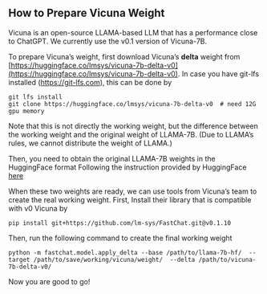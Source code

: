 ## How to Prepare Vicuna Weight
Vicuna is an open-source LLAMA-based LLM that has a performance close to ChatGPT. 
We currently use the v0.1 version of Vicuna-7B. 

To prepare Vicuna’s weight, first download Vicuna’s **delta** weight from [https://huggingface.co/lmsys/vicuna-7b-delta-v0](https://huggingface.co/lmsys/vicuna-7b-delta-v0). 
In case you have git-lfs installed (https://git-lfs.com), this can be done by

```
git lfs install
git clone https://huggingface.co/lmsys/vicuna-7b-delta-v0  # need 12G gpu memory
```

Note that this is not directly the working weight, but the difference between the working weight and the original weight of LLAMA-7B. (Due to LLAMA’s rules, we cannot distribute the weight of LLAMA.)

Then, you need to obtain the original LLAMA-7B weights in the HuggingFace format 
Following the instruction provided by HuggingFace 
[here](https://huggingface.co/docs/transformers/main/model_doc/llama) 

When these two weights are ready, we can use tools from Vicuna’s team to create the real working weight.
First, Install their library that is compatible with v0 Vicuna by

```
pip install git+https://github.com/lm-sys/FastChat.git@v0.1.10
```

Then, run the following command to create the final working weight

```
python -m fastchat.model.apply_delta --base /path/to/llama-7b-hf/  --target /path/to/save/working/vicuna/weight/  --delta /path/to/vicuna-7b-delta-v0/
```

Now you are good to go!
